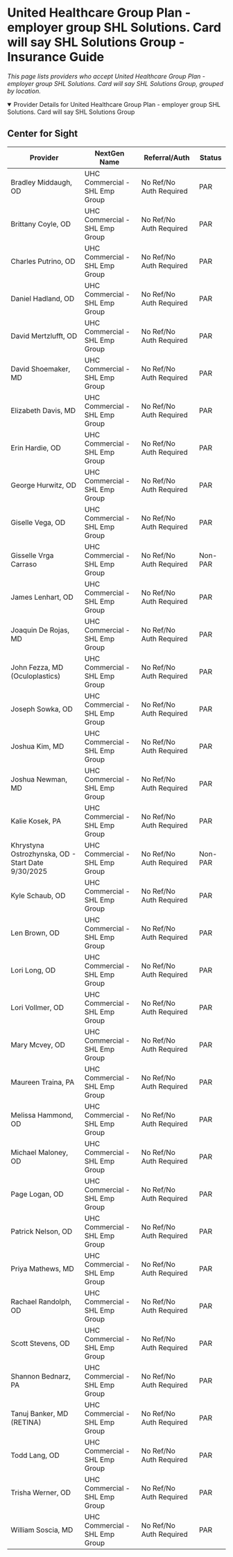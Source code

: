 # United Healthcare Group Plan - employer group SHL Solutions. Card will say SHL Solutions Group - Insurance Guide

*This page lists providers who accept United Healthcare Group Plan - employer group SHL Solutions. Card will say SHL Solutions Group, grouped by location.*

<details open><summary>Provider Details for United Healthcare Group Plan - employer group SHL Solutions. Card will say SHL Solutions Group</summary>

## Center for Sight

| Provider | NextGen Name | Referral/Auth | Status |
|----------|-------------|--------------|--------|
| Bradley Middaugh, OD | UHC Commercial - SHL Emp Group | No Ref/No Auth Required | PAR |
| Brittany Coyle, OD | UHC Commercial - SHL Emp Group | No Ref/No Auth Required | PAR |
| Charles Putrino, OD | UHC Commercial - SHL Emp Group | No Ref/No Auth Required | PAR |
| Daniel Hadland, OD | UHC Commercial - SHL Emp Group | No Ref/No Auth Required | PAR |
| David Mertzlufft, OD | UHC Commercial - SHL Emp Group | No Ref/No Auth Required | PAR |
| David Shoemaker, MD | UHC Commercial - SHL Emp Group | No Ref/No Auth Required | PAR |
| Elizabeth Davis, MD | UHC Commercial - SHL Emp Group | No Ref/No Auth Required | PAR |
| Erin Hardie, OD | UHC Commercial - SHL Emp Group | No Ref/No Auth Required | PAR |
| George Hurwitz, OD | UHC Commercial - SHL Emp Group | No Ref/No Auth Required | PAR |
| Giselle Vega, OD | UHC Commercial - SHL Emp Group | No Ref/No Auth Required | PAR |
| Gisselle Vrga Carraso | UHC Commercial - SHL Emp Group | No Ref/No Auth Required | Non-PAR |
| James Lenhart, OD | UHC Commercial - SHL Emp Group | No Ref/No Auth Required | PAR |
| Joaquin De Rojas, MD | UHC Commercial - SHL Emp Group | No Ref/No Auth Required | PAR |
| John Fezza, MD (Oculoplastics) | UHC Commercial - SHL Emp Group | No Ref/No Auth Required | PAR |
| Joseph Sowka, OD | UHC Commercial - SHL Emp Group | No Ref/No Auth Required | PAR |
| Joshua Kim, MD | UHC Commercial - SHL Emp Group | No Ref/No Auth Required | PAR |
| Joshua Newman, MD | UHC Commercial - SHL Emp Group | No Ref/No Auth Required | PAR |
| Kalie Kosek, PA | UHC Commercial - SHL Emp Group | No Ref/No Auth Required | PAR |
| Khrystyna Ostrozhynska, OD - Start Date 9/30/2025 | UHC Commercial - SHL Emp Group | No Ref/No Auth Required | Non-PAR |
| Kyle Schaub, OD | UHC Commercial - SHL Emp Group | No Ref/No Auth Required | PAR |
| Len Brown, OD | UHC Commercial - SHL Emp Group | No Ref/No Auth Required | PAR |
| Lori Long, OD | UHC Commercial - SHL Emp Group | No Ref/No Auth Required | PAR |
| Lori Vollmer, OD | UHC Commercial - SHL Emp Group | No Ref/No Auth Required | PAR |
| Mary Mcvey, OD | UHC Commercial - SHL Emp Group | No Ref/No Auth Required | PAR |
| Maureen Traina, PA | UHC Commercial - SHL Emp Group | No Ref/No Auth Required | PAR |
| Melissa Hammond, OD | UHC Commercial - SHL Emp Group | No Ref/No Auth Required | PAR |
| Michael Maloney, OD | UHC Commercial - SHL Emp Group | No Ref/No Auth Required | PAR |
| Page Logan, OD | UHC Commercial - SHL Emp Group | No Ref/No Auth Required | PAR |
| Patrick Nelson, OD | UHC Commercial - SHL Emp Group | No Ref/No Auth Required | PAR |
| Priya Mathews, MD | UHC Commercial - SHL Emp Group | No Ref/No Auth Required | PAR |
| Rachael Randolph, OD | UHC Commercial - SHL Emp Group | No Ref/No Auth Required | PAR |
| Scott Stevens, OD | UHC Commercial - SHL Emp Group | No Ref/No Auth Required | PAR |
| Shannon Bednarz, PA | UHC Commercial - SHL Emp Group | No Ref/No Auth Required | PAR |
| Tanuj Banker, MD (RETINA) | UHC Commercial - SHL Emp Group | No Ref/No Auth Required | PAR |
| Todd Lang, OD | UHC Commercial - SHL Emp Group | No Ref/No Auth Required | PAR |
| Trisha Werner, OD | UHC Commercial - SHL Emp Group | No Ref/No Auth Required | PAR |
| William Soscia, MD | UHC Commercial - SHL Emp Group | No Ref/No Auth Required | PAR |

</details>

